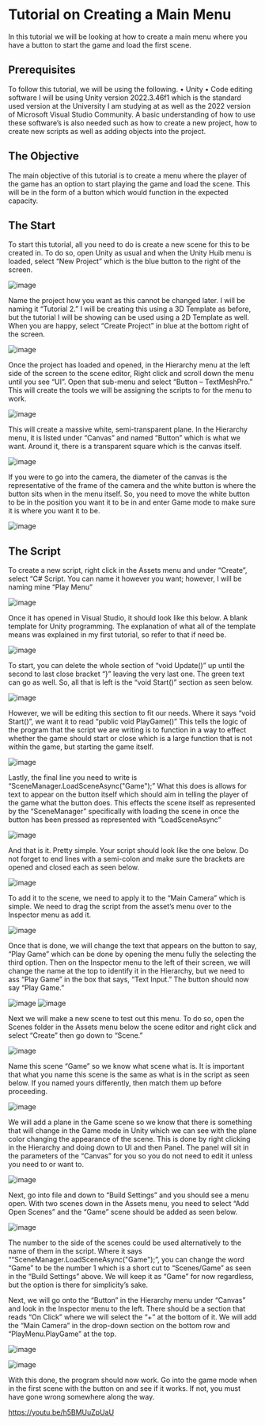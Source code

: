 # Tutorial on Creating a Main Menu
In this tutorial we will be looking at how to create a main menu where you have a button to start the game and load the first scene.

## Prerequisites 
To follow this tutorial, we will be using the following.
•	Unity
•	Code editing software
I will be using Unity version 2022.3.46f1 which is the standard used version at the University I am studying at as well as the 2022 version of Microsoft Visual Studio Community. 
A basic understanding of how to use these software’s is also needed such as how to create a new project, how to create new scripts as well as adding objects into the project. 

## The Objective
The main objective of this tutorial is to create a menu where the player of the game has an option to start playing the game and load the scene. This will be in the form of a button which would function in the expected capacity.

## The Start
To start this tutorial, all you need to do is create a new scene for this to be created in. To do so, open Unity as usual and when the Unity Huib menu is loaded, select “New Project” which is the blue button to the right of the screen. 

![image](https://github.com/user-attachments/assets/670dd1f8-e4cb-43c3-b66d-4eb1fad98e27)

Name the project how you want as this cannot be changed later. I will be naming it “Tutorial 2.” I will be creating this using a 3D Template as before, but the tutorial I will be showing can be used using a 2D Template as well. When you are happy, select “Create Project” in blue at the bottom right of the screen. 

![image](https://github.com/user-attachments/assets/1e609e81-2ed9-42e5-81dc-606f920ca603)

Once the project has loaded and opened, in the Hierarchy menu at the left side of the screen to the scene editor, Right click and scroll down the menu until you see “UI”. Open that sub-menu and select “Button – TextMeshPro.” This will create the tools we will be assigning the scripts to for the menu to work. 

![image](https://github.com/user-attachments/assets/4477b83a-52d2-47bc-a3f2-b0b504a533f9)

This will create a massive white, semi-transparent plane. In the Hierarchy menu, it is listed under “Canvas” and named “Button” which is what we want. Around it, there is a transparent square which is the canvas itself. 

![image](https://github.com/user-attachments/assets/af6bb4ed-ff98-4d74-8e0f-a5b6d3ac115c)

If you were to go into the camera, the diameter of the canvas is the representative of the frame of the camera and the white button is where the button sits when in the menu itself. So, you need to move the white button to be in the position you want it to be in and enter Game mode to make sure it is where you want it to be. 

![image](https://github.com/user-attachments/assets/62f99e6c-5266-4d86-8abf-5ff6924283a8)

## The Script
To create a new script, right click in the Assets menu and under “Create”, select “C# Script. You can name it however you want; however, I will be naming mine “Play Menu” 

![image](https://github.com/user-attachments/assets/afb237a3-31ce-4f07-b7c4-be97cb0bcf0f)

Once it has opened in Visual Studio, it should look like this below. A blank template for Unity programming. The explanation of what all of the template means was explained in my first tutorial, so refer to that if need be. 

![image](https://github.com/user-attachments/assets/93c34c6f-05ca-4a43-a076-1f71db0efe52)

To start, you can delete the whole section of “void Update()” up until the second to last close bracket “}” leaving the very last one. The green text can go as well. So, all that is left is the “void Start()” section as seen below. 

![image](https://github.com/user-attachments/assets/5a088fe8-ac08-43b1-83a3-7cc672d14a96)

However, we will be editing this section to fit our needs. Where it says “void Start()”, we want it to read “public void PlayGame()” This tells the logic of the program that the script we are writing is to function in a way to effect whether the game should start or close which is a large function that is not within the game, but starting the game itself. 

![image](https://github.com/user-attachments/assets/5e846e90-b90d-4741-939e-fd9ea615a2ce)

Lastly, the final line you need to write is “SceneManager.LoadSceneAsync("Game");” What this does is allows for text to appear on the button itself which should aim in telling the player of the game what the button does. 
This effects the scene itself as represented by the “SceneManager” specifically with loading the scene in once the button has been pressed as represented with “LoadSceneAsync”

![image](https://github.com/user-attachments/assets/dab36d4b-14e1-4cde-909b-aeea5b49bc64)

And that is it. Pretty simple. Your script should look like the one below. Do not forget to end lines with a semi-colon and make sure the brackets are opened and closed each as seen below. 

![image](https://github.com/user-attachments/assets/269161cb-f351-4340-825b-4891693d4d62)

To add it to the scene, we need to apply it to the “Main Camera” which is simple. We need to drag the script from the asset’s menu over to the Inspector menu as add it.

![image](https://github.com/user-attachments/assets/c5fbe900-dbea-4ba0-a397-36bfc4eea025)

Once that is done, we will change the text that appears on the button to say, “Play Game” which can be done by opening the menu fully the selecting the third option. Then on the Inspector menu to the left of their screen, we will change the name at the top to identify it in the Hierarchy, but we need to ass “Play Game” in the box that says, “Text Input.” The button should now say “Play Game.”

![image](https://github.com/user-attachments/assets/31c0bf95-8073-4de8-a4cb-54650fca5fb9)
![image](https://github.com/user-attachments/assets/e66bca97-dd6d-4b99-8e69-aea00bcc80ba)

Next we will make a new scene to test out this menu. To do so, open the Scenes folder in the Assets menu below the scene editor and right click and select “Create” then go down to “Scene.”

![image](https://github.com/user-attachments/assets/3f87fba5-f184-44c6-9d2c-bf2c093ce09c)

Name this scene “Game” so we know what scene what is. It is important that what you name this scene is the same as what is in the script as seen below. If you named yours differently, then match them up before proceeding. 

![image](https://github.com/user-attachments/assets/cf06ba03-351c-47ee-9b3a-2e2d1346be71)

We will add a plane in the Game scene so we know that there is something that will change in the Game mode in Unity which we can see with the plane color changing the appearance of the scene. 
This is done by right clicking in the Hierarchy and doing down to UI and then Panel. The panel will sit in the parameters of the “Canvas” for you so you do not need to edit it unless you need to or want to. 

![image](https://github.com/user-attachments/assets/a810b35c-048d-49b5-91b3-25783de9c235)

Next, go into file and down to “Build Settings” and you should see a menu open. With two scenes down in the Assets menu, you need to select “Add Open Scenes” and the “Game” scene should be added as seen below.  

![image](https://github.com/user-attachments/assets/489d2111-1824-4e5e-9fad-abd8afa8e9e0)

The number to the side of the scenes could be used alternatively to the name of them in the script. Where it says ““SceneManager.LoadSceneAsync("Game");”, you can change the word “Game” to be the number 1 which is a short cut to “Scenes/Game” as seen in the “Build Settings” above. We will keep it as “Game” for now regardless, but the option is there for simplicity’s sake.

Next, we will go onto the “Button” in the Hierarchy menu under “Canvas” and look in the Inspector menu to the left. There should be a section that reads “On Click” where we will select the “+” at the bottom of it. 
We will add the “Main Camera” in the drop-down section on the bottom row and “PlayMenu.PlayGame” at the top. 

![image](https://github.com/user-attachments/assets/8a50b959-01de-4748-8d4a-eba121a834b4)

![image](https://github.com/user-attachments/assets/9c096984-1b86-48d1-a287-440e319e25c0)

With this done, the program should now work. Go into the game mode when in the first scene with the button on and see if it works. If not, you must have gone wrong somewhere along the way. 

https://youtu.be/h5BMUuZpUaU
